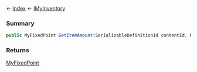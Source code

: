 ← [Index](Api-Index) ← [IMyInventory](VRage.Game.ModAPI.Ingame.IMyInventory)

### Summary

```csharp
public MyFixedPoint GetItemAmount(SerializableDefinitionId contentId, MyItemFlags flags)
```

### Returns

[MyFixedPoint](VRage.MyFixedPoint)


